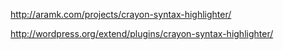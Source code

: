 http://aramk.com/projects/crayon-syntax-highlighter/

http://wordpress.org/extend/plugins/crayon-syntax-highlighter/